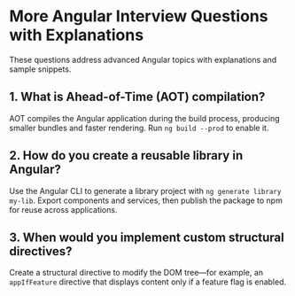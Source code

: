 # More Angular Interview Questions with Explanations

These questions address advanced Angular topics with explanations and sample snippets.

## 1. What is Ahead-of-Time (AOT) compilation?
AOT compiles the Angular application during the build process, producing smaller bundles and faster rendering. Run `ng build --prod` to enable it.

## 2. How do you create a reusable library in Angular?
Use the Angular CLI to generate a library project with `ng generate library my-lib`. Export components and services, then publish the package to npm for reuse across applications.

## 3. When would you implement custom structural directives?
Create a structural directive to modify the DOM tree—for example, an `appIfFeature` directive that displays content only if a feature flag is enabled.
